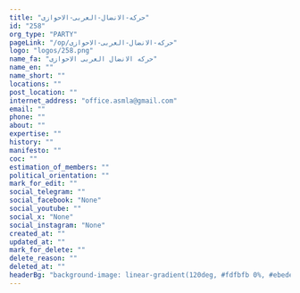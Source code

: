 ```yaml
---
title: "حرکه-الانضال-العربی-الاحوازی"
id: "258"
org_type: "PARTY"
pageLink: "/op/حرکه-الانضال-العربی-الاحوازی"
logo: "logos/258.png"
name_fa: "حرکه الانضال العربی الاحوازی"
name_en: ""
name_short: ""
locations: ""
post_location: ""
internet_address: "office.asmla@gmail.com"
email: ""
phone: ""
about: ""
expertise: ""
history: ""
manifesto: ""
coc: ""
estimation_of_members: ""
political_orientation: ""
mark_for_edit: ""
social_telegram: ""
social_facebook: "None"
social_youtube: ""
social_x: "None"
social_instagram: "None"
created_at: ""
updated_at: ""
mark_for_delete: ""
delete_reason: ""
deleted_at: ""
headerBg: "background-image: linear-gradient(120deg, #fdfbfb 0%, #ebedee 100%);"
---
```

